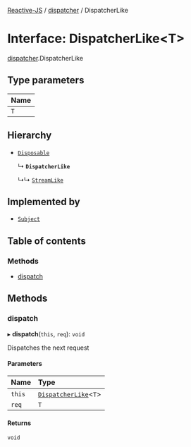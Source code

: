 [Reactive-JS](../README.md) / [dispatcher](../modules/dispatcher.md) / DispatcherLike

# Interface: DispatcherLike<T\>

[dispatcher](../modules/dispatcher.md).DispatcherLike

## Type parameters

| Name |
| :------ |
| `T` |

## Hierarchy

- [`Disposable`](../classes/disposable.Disposable.md)

  ↳ **`DispatcherLike`**

  ↳↳ [`StreamLike`](stream.StreamLike.md)

## Implemented by

- [`Subject`](../classes/observable.Subject.md)

## Table of contents

### Methods

- [dispatch](dispatcher.DispatcherLike.md#dispatch)

## Methods

### dispatch

▸ **dispatch**(`this`, `req`): `void`

Dispatches the next request

#### Parameters

| Name | Type |
| :------ | :------ |
| `this` | [`DispatcherLike`](dispatcher.DispatcherLike.md)<`T`\> |
| `req` | `T` |

#### Returns

`void`
